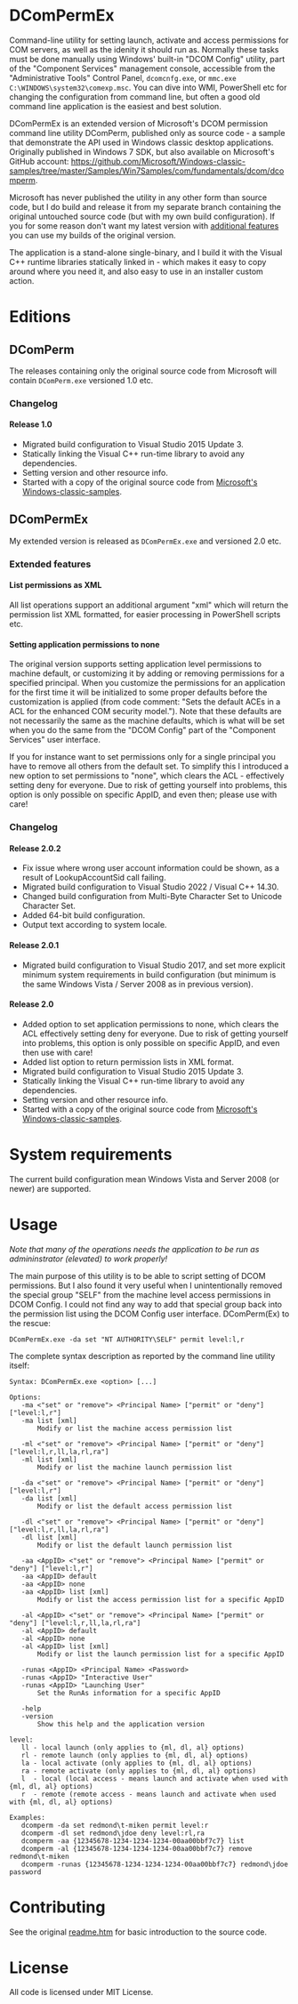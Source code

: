 DComPermEx
==========

Command-line utility for setting launch, activate and access permissions for COM servers,
as well as the idenity it should run as. Normally these tasks must be done manually
using Windows' built-in "DCOM Config" utility, part of the "Component Services" management console,
accessible from the "Administrative Tools" Control Panel, `dcomcnfg.exe`, or `mmc.exe C:\WINDOWS\system32\comexp.msc`.
You can dive into WMI, PowerShell etc for changing the configuration from command line,
but often a good old command line application is the easiest and best solution.

DComPermEx is an extended version of Microsoft's DCOM permission command line utility DComPerm,
published only as source code - a sample that demonstrate the API used in Windows
classic desktop applications. Originally published in Windows 7 SDK, but also
available on Microsoft's GitHub account: https://github.com/Microsoft/Windows-classic-samples/tree/master/Samples/Win7Samples/com/fundamentals/dcom/dcomperm.

Microsoft has never published the utility in any other form than source code,
but I do build and release it from my separate branch containing the original
untouched source code (but with my own build configuration). If you for some
reason don't want my latest version with [additional features](#extended-features)
you can use my builds of the original version.

The application is a stand-alone single-binary, and I build it with the Visual C++
runtime libraries statically linked in - which makes it easy to copy around where
you need it, and also easy to use in an installer custom action.

Editions
========

## DComPerm

The releases containing only the original source code from Microsoft
will contain `DComPerm.exe` versioned 1.0 etc.

### Changelog

#### Release 1.0

* Migrated build configuration to Visual Studio 2015 Update 3.
* Statically linking the Visual C++ run-time library to avoid any dependencies.
* Setting version and other resource info.
* Started with a copy of the original source code from [Microsoft's Windows-classic-samples](https://github.com/Microsoft/Windows-classic-samples/tree/master/Samples/Win7Samples/com/fundamentals/dcom/dcomperm).

## DComPermEx

My extended version is released as `DComPermEx.exe` and versioned 2.0 etc.

### Extended features

#### List permissions as XML

All list operations support an additional argument "xml" which will return the permission
list XML formatted, for easier processing in PowerShell scripts etc.

#### Setting application permissions to none

The original version supports setting application level permissions to machine default,
or customizing it by adding or removing permissions for a specified principal. When you
customize the permissions for an application for the first time it will be initialized
to some proper defaults before the customization is applied (from code comment: "Sets
the default ACEs in a ACL for the enhanced COM security model."). Note that these defaults
are not necessarily the same as the machine defaults, which is what will be set when you
do the same from the "DCOM Config" part of the "Component Services" user interface.

If you for instance want to set permissions only for a single principal you have to
remove all others from the default set. To simplify this I introduced a new option to set
permissions to "none", which clears the ACL - effectively setting deny for everyone.
Due to risk of getting yourself into problems, this option is only possible on specific AppID,
and even then; please use with care!

### Changelog

#### Release 2.0.2

* Fix issue where wrong user account information could be shown, as a result of LookupAccountSid call failing.
* Migrated build configuration to Visual Studio 2022 / Visual C++ 14.30.
* Changed build configuration from Multi-Byte Character Set to Unicode Character Set.
* Added 64-bit build configuration.
* Output text according to system locale.

#### Release 2.0.1

* Migrated build configuration to Visual Studio 2017, and set more explicit minimum
system requirements in build configuration (but minimum is the same
Windows Vista / Server 2008 as in previous version).

#### Release 2.0

* Added option to set application permissions to none, which clears the ACL effectively setting deny for everyone.
Due to risk of getting yourself into problems, this option is only possible on specific AppID, and
even then use with care!
* Added list option to return permission lists in XML format.
* Migrated build configuration to Visual Studio 2015 Update 3.
* Statically linking the Visual C++ run-time library to avoid any dependencies.
* Setting version and other resource info.
* Started with a copy of the original source code from [Microsoft's Windows-classic-samples](https://github.com/Microsoft/Windows-classic-samples/tree/master/Samples/Win7Samples/com/fundamentals/dcom/dcomperm).

System requirements
===================

The current build configuration mean Windows Vista and Server 2008 (or newer) are supported.

Usage
=====

*Note that many of the operations needs the application to be run as admininstrator (elevated) to work properly!*

The main purpose of this utility is to be able to script setting of DCOM permissions.
But I also found it very useful when I unintentionally removed the special group "SELF"
from the machine level access permissions in DCOM Config. I could not find any way
to add that special group back into the permission list using the DCOM Config user
interface. DComPerm(Ex) to the rescue:

`DComPermEx.exe -da set "NT AUTHORITY\SELF" permit level:l,r`

The complete syntax description as reported by the command line utility itself:
 
```
Syntax: DComPermEx.exe <option> [...]

Options:
   -ma <"set" or "remove"> <Principal Name> ["permit" or "deny"] ["level:l,r"]
   -ma list [xml]
       Modify or list the machine access permission list

   -ml <"set" or "remove"> <Principal Name> ["permit" or "deny"] ["level:l,r,ll,la,rl,ra"]
   -ml list [xml]
       Modify or list the machine launch permission list

   -da <"set" or "remove"> <Principal Name> ["permit" or "deny"] ["level:l,r"]
   -da list [xml]
       Modify or list the default access permission list

   -dl <"set" or "remove"> <Principal Name> ["permit" or "deny"] ["level:l,r,ll,la,rl,ra"]
   -dl list [xml]
       Modify or list the default launch permission list

   -aa <AppID> <"set" or "remove"> <Principal Name> ["permit" or "deny"] ["level:l,r"]
   -aa <AppID> default
   -aa <AppID> none
   -aa <AppID> list [xml]
       Modify or list the access permission list for a specific AppID

   -al <AppID> <"set" or "remove"> <Principal Name> ["permit" or "deny"] ["level:l,r,ll,la,rl,ra"]
   -al <AppID> default
   -al <AppID> none
   -al <AppID> list [xml]
       Modify or list the launch permission list for a specific AppID

   -runas <AppID> <Principal Name> <Password>
   -runas <AppID> "Interactive User"
   -runas <AppID> "Launching User"
       Set the RunAs information for a specific AppID

   -help
   -version
       Show this help and the application version

level:
   ll - local launch (only applies to {ml, dl, al} options)  
   rl - remote launch (only applies to {ml, dl, al} options)  
   la - local activate (only applies to {ml, dl, al} options)  
   ra - remote activate (only applies to {ml, dl, al} options)  
   l  - local (local access - means launch and activate when used with {ml, dl, al} options)  
   r  - remote (remote access - means launch and activate when used with {ml, dl, al} options)  

Examples:
   dcomperm -da set redmond\t-miken permit level:r
   dcomperm -dl set redmond\jdoe deny level:rl,ra
   dcomperm -aa {12345678-1234-1234-1234-00aa00bbf7c7} list
   dcomperm -al {12345678-1234-1234-1234-00aa00bbf7c7} remove redmond\t-miken
   dcomperm -runas {12345678-1234-1234-1234-00aa00bbf7c7} redmond\jdoe password
```

Contributing
============

See the original [readme.htm](http://htmlpreview.github.io/?https://github.com/albertony/dcompermex/blob/master/readme.htm)
for basic introduction to the source code.

License
=======

All code is licensed under MIT License.

